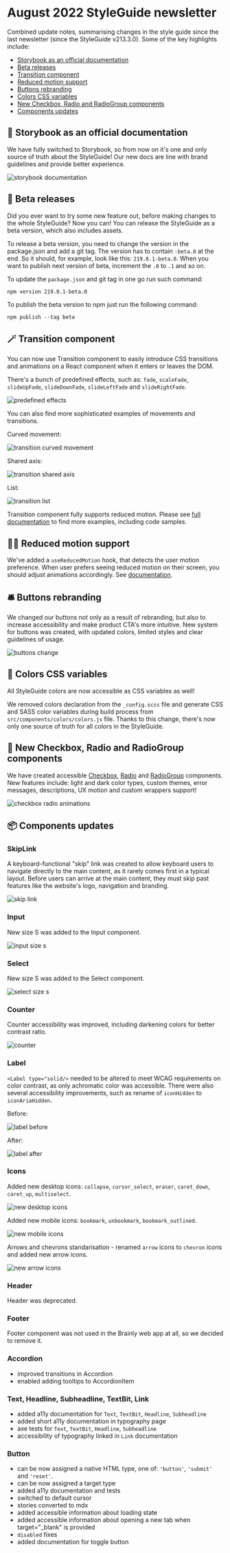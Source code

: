 # August 2022 StyleGuide newsletter

Combined update notes, summarising changes in the style guide since the last newsletter (since the StyleGuide v213.3.0). Some of the key highlights include:

- [Storybook as an official documentation](#-storybook-as-an-official-documentation)
- [Beta releases](#-beta-releases)
- [Transition component](#-transition-component)
- [Reduced motion support](#-reduced-motion-support)
- [Buttons rebranding](#-buttons-rebranding)
- [Colors CSS variables](#-colors-css-variables)
- [New Checkbox, Radio and RadioGroup components](#-new-checkbox-radio-and-radiogroup-components)
- [Components updates](#-components-updates)

## 🚀 Storybook as an official documentation

We have fully switched to Storybook, so from now on it's one and only source of truth about the StyleGuide! Our new docs are line with brand guidelines and provide better experience.

![storybook documentation](./assets/2022-august/storybook-documentation.png)

## 🚀 Beta releases

Did you ever want to try some new feature out, before making changes to the whole StyleGuide? Now you can! You can release the StyleGuide as a beta version, which also includes assets.

To release a beta version, you need to change the version in the package.json and add a git tag. The version has to contain `-beta.0` at the end. So it should, for example, look like this: `219.0.1-beta.0`. When you want to publish next version of beta, increment the `.0` to `.1` and so on.

To update the `package.json` and git tag in one go run such command:

```
npm version 219.0.1-beta.0
```

To publish the beta version to npm just run the following command:

```
npm publish --tag beta
```

## 🪄 Transition component

You can now use Transition component to easily introduce CSS transitions and animations on a React component when it enters or leaves the DOM.

There's a bunch of predefined effects, such as: `fade`, `scaleFade`, `slideUpFade`, `slideDownFade`, `slideLeftFade` and `slideRightFade`.

![predefined effects](./assets/2022-august/transition-predefined.gif)

You can also find more sophisticated examples of movements and transitions.

Curved movement:

![transition curved movement](./assets/2022-august/transition-curved.gif)

Shared axis:

![transition shared axis](./assets/2022-august/transition-axis.gif)

List:

![transition list](./assets/2022-august/transition-list.gif)

Transition component fully supports reduced motion. Please see [full documentation](https://styleguide.brainly.com/219.0.1/docs/?path=/docs/components-transition--default-story) to find more examples, including code samples.

## 😵‍💫 Reduced motion support

We've added a `useReducedMotion` hook, that detects the user motion preference. When user prefers seeing reduced motion on their screen, you should adjust animations accordingly. See [documentation](https://styleguide.brainly.com/219.0.1/docs/?path=/story/utilities-usereducedmotion--page).

## 🛎 Buttons rebranding

We changed our buttons not only as a result of rebranding, but also to increase accessibility and make product CTA's more intuitive. New system for buttons was created, with updated colors, limited styles and clear guidelines of usage.

![buttons change](./assets/2022-august/buttons-change.png)

## 🎨 Colors CSS variables

All StyleGuide colors are now accessible as CSS variables as well!

We removed colors declaration from the `_config.scss` file and generate CSS and SASS color variables during build process from `src/components/colors/colors.js` file. Thanks to this change, there's now only one source of truth for all colors in the StyleGuide.

## 🔘 New Checkbox, Radio and RadioGroup components

We have created accessible [Checkbox](https://styleguide.brainly.com/219.0.1/docs/?path=/story/components-form-checkbox--default-story), [Radio](https://styleguide.brainly.com/219.0.1/docs/?path=/story/components-form-radio--default-story) and [RadioGroup](https://styleguide.brainly.com/219.0.1/docs/?path=/story/components-form-radio-group--default-story) components. New features include: light and dark color types, custom themes, error messages, descriptions, UX motion and custom wrappers support!

![checkbox radio animations](./assets/2022-august/checkbox-radio-animations.gif)

## 📦 Components updates

### SkipLink

A keyboard-functional "skip" link was created to allow keyboard users to navigate directly to the main content, as it rarely comes first in a typical layout. Before users can arrive at the main content, they must skip past features like the website's logo, navigation and branding.

![skip link](./assets/2022-august/skiplink.png)

### Input

New size S was added to the Input component.

![input size s](./assets/2022-august/input-size-s.png)

### Select

New size S was added to the Select component.

![select size s](./assets/2022-august/select-size-s.png)

### Counter

Counter accessibility was improved, including darkening colors for better contrast ratio.

![counter](./assets/2022-august/counter.png)

### Label

`<Label type="solid/>` needed to be altered to meet WCAG requirements on color contrast, as only achromatic color was accessible. There were also several accessibility improvements, such as rename of `iconHidden` to `iconAriaHidden`.

Before:

![label before](./assets/2022-august/label-before.png)

After:

![label after](./assets/2022-august/label-after.png)

### Icons

Added new desktop icons: `collapse`, `cursor_select`, `eraser`, `caret_down`, `caret_up`, `multiselect`.

![new desktop icons](./assets/2022-august/new-desktop-icons.png)

Added new mobile icons: `bookmark`, `unbookmark`, `bookmark_outlined`.

![new mobile icons](./assets/2022-august/new-mobile-icons.png)

Arrows and chevrons standarisation - renamed `arrow` icons to `chevron` icons and added new arrow icons.

![new arrow icons](./assets/2022-august/new-arrow-icons.png)

### Header

Header was deprecated.

### Footer

Footer component was not used in the Brainly web app at all, so we decided to remove it.

### Accordion

- improved transitions in Accordion
- enabled adding tooltips to AccordionItem

### Text, Headline, Subheadline, TextBit, Link

- added a11y documentation for `Text`, `TextBit`, `Headline`, `Subheadline`
- added short a11y documentation in typography page
- axe tests for `Text`, `TextBit`, `Headline`, `Subheadline`
- accessibility of typography linked in `Link` documentation

### Button

- can be now assigned a native HTML type, one of: `'button'`, `'submit'` and `'reset'`.
- can be now assigned a target type
- added a11y documentation and tests
- switched to default cursor
- stories converted to mdx
- added accessible information about loading state
- added accessible information about opening a new tab when target="\_blank" is provided
- `disabled` fixes
- added documentation for toggle button
